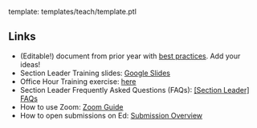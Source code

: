 template: templates/teach/template.ptl

## Links

* (Editable!) document from prior year with [best practices](https://docs.google.com/document/d/1L4cZhvFkKIgsjtRundc5Ad7JntTiAR94vTiyEDPL15c/edit?usp=sharing).  Add your ideas!
* Section Leader Training slides: [Google Slides](https://docs.google.com/presentation/d/1JlR7af_nbQlzY-cj73lZvPm87S7nhFd2AUz0nxXsxLI/edit)
* Office Hour Training exercise: [here]({{pathToRoot}}teach/notes/exercise.html)
* Section Leader Frequently Asked Questions (FAQs): [\[Section Leader\] FAQs]({{pathToRoot}}en/resources/sectionleader-faq.html)
* How to use Zoom: [Zoom Guide](https://docs.google.com/document/d/1HxcSiTCcBfV1iPx7dTMYASN0Ba6QpjCpp3TPKr2dDys/edit?usp=sharing)
* How to open submissions on Ed: [Submission Overview]({{pathToRoot}}en/resources/submission-sl.html)
